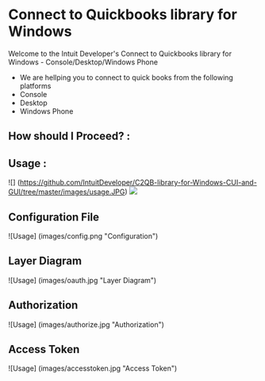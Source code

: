 Connect to Quickbooks library for Windows
============================================

<p>Welcome to the Intuit Developer's Connect to Quickbooks library for Windows - Console/Desktop/Windows Phone</p>

<ul>
<li>We are hellping you to connect to quick books from the following platforms</li>
<li>Console</li>
<li>Desktop</li>
<li>Windows Phone</li>
</ul>

## How should I Proceed? :

## Usage :  

![] (https://github.com/IntuitDeveloper/C2QB-library-for-Windows-CUI-and-GUI/tree/master/images/usage.JPG)
![](images/usage.png)


## Configuration File

![Usage] (images/config.png "Configuration")

## Layer Diagram

![Usage] (images/oauth.jpg "Layer Diagram")

## Authorization

![Usage] (images/authorize.jpg "Authorization")

## Access Token

![Usage] (images/accesstoken.jpg "Access Token")

